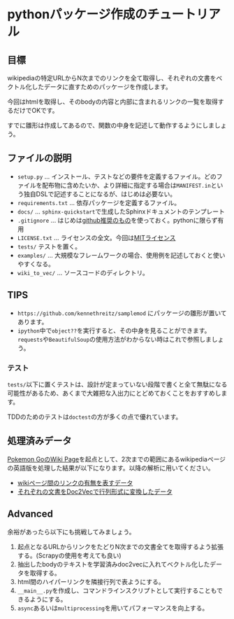 # pythonパッケージ作成のチュートリアル

## 目標

wikipediaの特定URLからN次までのリンクを全て取得し、それぞれの文書をベクトル化したデータに直すためのパッケージを作成します。

今回はhtmlを取得し、そのbodyの内容と内部に含まれるリンクの一覧を取得するだけでOKです。

すでに雛形は作成してあるので、関数の中身を記述して動作するようにしましょう。

## ファイルの説明

* `setup.py` ... インストール、テストなどの要件を定義するファイル。どのファイルを配布物に含めたいか、より詳細に指定する場合は`MANIFEST.in`という独自DSLで記述することになるが、はじめは必要ない。
* `requirements.txt` ... 依存パッケージを定義するファイル。
* `docs/` ... `sphinx-quickstart`で生成したSphinxドキュメントのテンプレート
* `.gitignore` ... はじめは[github推奨のもの](https://github.com/github/gitignore/blob/master/Python.gitignore)を使っておく。pythonに限らず有用
* `LICENSE.txt` ... ライセンスの全文。今回は[MITライセンス](http://choosealicense.com/licenses/mit/)
* `tests/` テストを置く。
* `examples/` ... 大規模なフレームワークの場合、使用例を記述しておくと使いやすくなる。
* `wiki_to_vec/` ... ソースコードのディレクトリ。

## TIPS

* `https://github.com/kennethreitz/samplemod` にパッケージの雛形が置いてあります。
* `ipython`中で`object??`を実行すると、その中身を見ることができます。`requests`や`BeautifulSoup`の使用方法がわからない時はこれで参照しましょう。

### テスト

`tests/`以下に置くテストは、設計が定まっていない段階で書くと全て無駄になる可能性があるため、あくまで大雑把な入出力にとどめておくことをおすすめします。

TDDのためのテストは`doctest`の方が多くの点で優れています。

## 処理済みデータ

[Pokemon GoのWiki Page](https://en.wikipedia.org/wiki/Pok%C3%A9mon_Go)を起点として、2次までの範囲にあるwikipediaページの英語版を処理した結果が以下になります。以降の解析に用いてください。

* [wikiページ間のリンクの有無を表すデータ](https://s3-ap-northeast-1.amazonaws.com/wacode5/graph_en.csv.gz)
* [それぞれの文書をDoc2Vecで行列形式に変換したデータ](https://s3-ap-northeast-1.amazonaws.com/wacode5/result_vector.csv.gz)

## Advanced

余裕があったら以下にも挑戦してみましょう。

1. 起点となるURLからリンクをたどりN次までの文書全てを取得するよう拡張する。(Scrapyの使用を考えても良い)
2. 抽出したbodyのテキストを学習済みdoc2vecに入れてベクトル化したデータを取得する。
3. html間のハイパーリンクを隣接行列で表ようにする。
4. `__main__.py`を作成し、コマンドラインスクリプトとして実行することもできるようにする。
5. `async`あるいは`multiprocessing`を用いてパフォーマンスを向上する。
